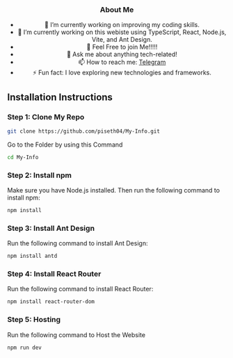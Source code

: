 <div align="center">

### About Me

- 🔭 I’m currently working on improving my coding skills.
- 🌱 I’m currently working on this webiste using TypeScript, React, Node.js, Vite, and Ant Design.
- 🍁 Feel Free to join Me!!!!!
- 💬 Ask me about anything tech-related!
- 📫 How to reach me: [Telegram](https://t.me/SETHPI)
- ⚡ Fun fact: I love exploring new technologies and frameworks.

<div align="left">

## Installation Instructions

### Step 1: Clone My Repo

```sh
git clone https://github.com/piseth04/My-Info.git
```

Go to the Folder by using this Command
```sh
cd My-Info
```

### Step 2: Install npm

Make sure you have Node.js installed. Then run the following command to install npm:
```sh
npm install
```

### Step 3: Install Ant Design

Run the following command to install Ant Design:
```sh
npm install antd
```

### Step 4: Install React Router

Run the following command to install React Router:
```sh
npm install react-router-dom
```

### Step 5: Hosting

Run the following command to Host the Website
```sh
npm run dev
```

</div>
</div>
